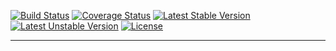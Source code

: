 [![Build Status](https://travis-ci.org/genial-framework/logger.svg?branch=master)](https://travis-ci.org/genial-framework/logger) [![Coverage Status](https://coveralls.io/repos/github/genial-framework/logger/badge.svg?branch=master)](https://coveralls.io/github/genial-framework/logger?branch=master) [![Latest Stable Version](https://poser.pugx.org/genial-framework/logger/v/stable)](https://packagist.org/packages/genial-framework/logger) [![Latest Unstable Version](https://poser.pugx.org/genial-framework/logger/v/unstable)](https://packagist.org/packages/genial-framework/logger) [![License](https://poser.pugx.org/genial-framework/logger/license)](https://packagist.org/packages/genial-framework/logger) 

--------
